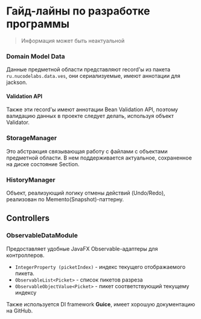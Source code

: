 # Гайд-лайны по разработке программы

> Информация может быть неактуальной

### Domain Model Data

Данные предметной области представляют record'ы из пакета `ru.nucodelabs.data.ves`, они сериализуемые, имеют аннотации
для jackson.

#### Validation API

Также эти record'ы имеют аннотации Bean Validation API, поэтому валидацию данных в проекте следует делать, используя
объект Validator.

### StorageManager

Это абстракция связывающая работу с файлами с объектами предметной области. В нем поддерживается актуальное, сохраненное
на диске состояние Section.

### HistoryManager

Объект, реализующий логику отмены действий (Undo/Redo), реализован по Memento(Snapshot)-паттерну.

## Controllers

### ObservableDataModule

Предоставляет удобные JavaFX Observable-адаптеры для контроллеров.

- `IntegerProperty (picketIndex)` - индекс текущего отображаемого пикета.
- `ObservableList<Picket>` - список пикетов разреза
- `ObservableObjectValue<Picket>` - пикет соответствующий текущему индексу

Также используется DI framework **Guice**, имеет хорошую документацию на GitHub.
